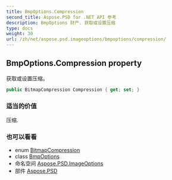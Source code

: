 ```yaml
---
title: BmpOptions.Compression
second_title: Aspose.PSD for .NET API 参考
description: BmpOptions 财产. 获取或设置压缩
type: docs
weight: 30
url: /zh/net/aspose.psd.imageoptions/bmpoptions/compression/
---
```

## BmpOptions.Compression property

获取或设置压缩。

```csharp
public BitmapCompression Compression { get; set; }
```

### 适当的价值

压缩.

### 也可以看看

* enum [BitmapCompression](../../../aspose.psd.fileformats.bmp/bitmapcompression/)
* class [BmpOptions](../)
* 命名空间 [Aspose.PSD.ImageOptions](../../bmpoptions/)
* 部件 [Aspose.PSD](../../../)


